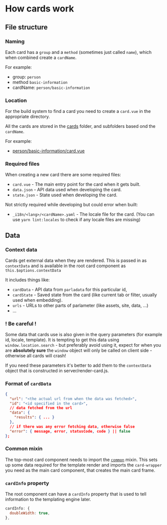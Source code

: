 # How cards work

## File structure

### Naming

Each card has a `group` and a `method` (sometimes just called `name`), which when combined create a `cardName`.

For example:
- group: `person`
- method `basic-information`
- cardName: `person/basic-information`

### Location

For the build system to find a card you need to create a `card.vue` in the appropriate directory.

All the cards are stored in the [cards](../cards) folder, and subfolders based ond the `cardName`.

For example:
- [person/basic-information/card.vue](../cards/person/basic-information/card.vue)

### Required files

When creating a new card there are some required files:

- `card.vue` - The main entry point for the card when it gets built.
- `data.json` - API data used when developing the card.
- `state.json` - State used when developing the card.

Not strictly required while developing but could error when built:
- `_i18n/<lang>/<cardName>.yaml` - The locale file for the card. (You can use `yarn lint:locales` to check if any locale files are missing)

## Data

### Context data

Cards get external data when they are rendered. This is passed in as `contextData` and is available in the root card component as `this.$options.contextData`

It includes things like:

- `cardData` - API data from `parladata` for this particular id,
- `cardState` - Saved state from the card (like current tab or filter, usually used when embedding).
- `urls` - URLs to other parts of parlameter (like assets, site, data, ...)
- ...

### ! Be careful !

Some data that cards use is also given in the query parameters (for example id, locale, template). It is tempting to get this data using `window.location.search` - but preferably avoid using it, expect for when you are **absolutely sure** the `window` object will only be called on client side - otherwise all cards will crash!

If you need these parameters it's better to add them to the `contextData` object that is constructed in server/render-card.js.

### Format of `cardData`

```json
{
  "url": "<the actual url from when the data was fetched>",
  "id": "<id specified in the card>",
  // data fetched from the url
  "data": {
    "results": { ... }
  },
  // if there was any error fetching data, otherwise false
  "error": { message, error, statusCode, code } || false
};
```

### Common mixin

The top-most card component needs to import the [`common`](../cards/_mixins/common.js) mixin. This sets up some data required for the template render and imports the `card-wrapper` you need as the main card component, that creates the main card frame.

### `cardInfo` property

The root component can have a `cardInfo` property that is used to tell information to the templating engine later.

```js
cardInfo: {
  doubleWidth: true,
},
```
